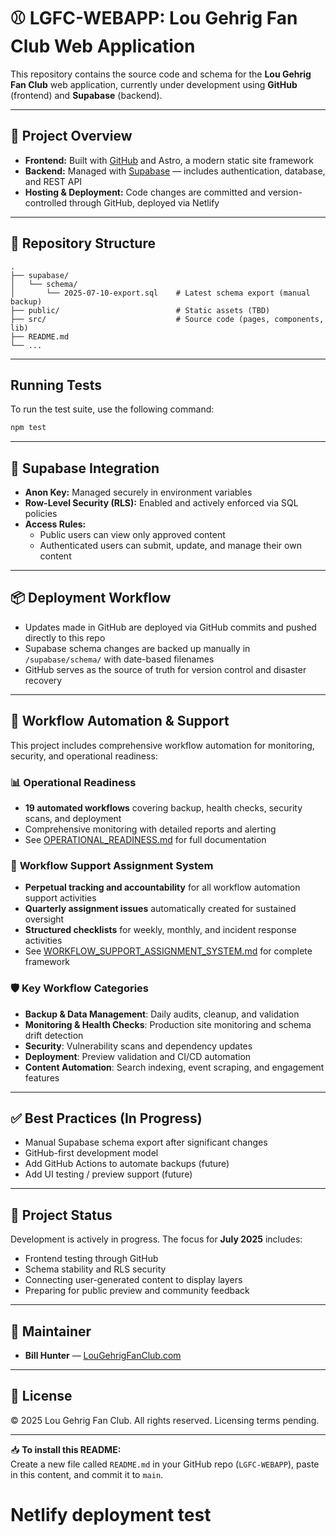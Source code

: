 # ⚾ LGFC-WEBAPP: Lou Gehrig Fan Club Web Application

This repository contains the source code and schema for the **Lou Gehrig Fan Club** web application, currently under development using **GitHub** (frontend) and **Supabase** (backend).

---

## 📌 Project Overview

- **Frontend:** Built with [GitHub](https://github.com) and Astro, a modern static site framework
- **Backend:** Managed with [Supabase](https://supabase.com) — includes authentication, database, and REST API
- **Hosting & Deployment:** Code changes are committed and version-controlled through GitHub, deployed via Netlify

---

## 📂 Repository Structure

```plaintext
.
├── supabase/
│   └── schema/
│       └── 2025-07-10-export.sql    # Latest schema export (manual backup)
├── public/                          # Static assets (TBD)
├── src/                             # Source code (pages, components, lib)
├── README.md
└── ...
```

---

## Running Tests

To run the test suite, use the following command:

```bash
npm test
```

---

## 🔗 Supabase Integration

- **Anon Key:** Managed securely in environment variables
- **Row-Level Security (RLS):** Enabled and actively enforced via SQL policies
- **Access Rules:**
  - Public users can view only approved content
  - Authenticated users can submit, update, and manage their own content

---

## 📦 Deployment Workflow

- Updates made in GitHub are deployed via GitHub commits and pushed directly to this repo
- Supabase schema changes are backed up manually in `/supabase/schema/` with date-based filenames
- GitHub serves as the source of truth for version control and disaster recovery

---

## 🔧 Workflow Automation & Support

This project includes comprehensive workflow automation for monitoring, security, and operational readiness:

### 📊 **Operational Readiness**
- **19 automated workflows** covering backup, health checks, security scans, and deployment
- Comprehensive monitoring with detailed reports and alerting
- See [OPERATIONAL_READINESS.md](OPERATIONAL_READINESS.md) for full documentation

### 🎯 **Workflow Support Assignment System**
- **Perpetual tracking and accountability** for all workflow automation support activities
- **Quarterly assignment issues** automatically created for sustained oversight
- **Structured checklists** for weekly, monthly, and incident response activities
- See [WORKFLOW_SUPPORT_ASSIGNMENT_SYSTEM.md](WORKFLOW_SUPPORT_ASSIGNMENT_SYSTEM.md) for complete framework

### 🛡️ **Key Workflow Categories**
- **Backup & Data Management**: Daily audits, cleanup, and validation
- **Monitoring & Health Checks**: Production site monitoring and schema drift detection
- **Security**: Vulnerability scans and dependency updates
- **Deployment**: Preview validation and CI/CD automation
- **Content Automation**: Search indexing, event scraping, and engagement features

---

## ✅ Best Practices (In Progress)

- Manual Supabase schema export after significant changes
- GitHub-first development model
- Add GitHub Actions to automate backups (future)
- Add UI testing / preview support (future)

---

## 🧭 Project Status

Development is actively in progress. The focus for **July 2025** includes:

- Frontend testing through GitHub
- Schema stability and RLS security
- Connecting user-generated content to display layers
- Preparing for public preview and community feedback

---

## 👥 Maintainer

- **Bill Hunter** — [LouGehrigFanClub.com](https://lougehrigfanclub.com)

---

## 🧾 License

© 2025 Lou Gehrig Fan Club. All rights reserved. Licensing terms pending.

---

📥 **To install this README:**  
Create a new file called `README.md` in your GitHub repo (`LGFC-WEBAPP`), paste in this content, and commit it to `main`.
# Netlify deployment test
